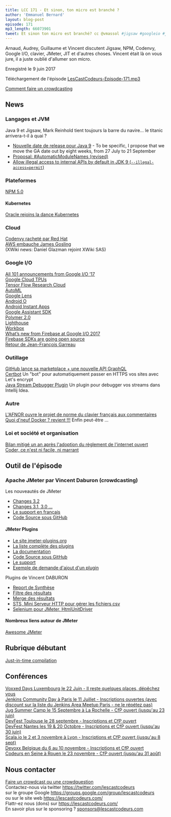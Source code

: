 ```yaml
---
title: LCC 171 - Et sinon, ton micro est branché ?
author: 'Emmanuel Bernard'
layout: blog-post
episode: 171
mp3_length: 66073901
tweet: Et sinon ton micro est branché? cc @vmassol #jigsaw #googleio #jmeter #jit
---
```

Arnaud, Audrey, Guillaume et Vincent discutent Jigsaw, NPM, Codenvy, Google I/O, clavier, JMeter, JIT et d'autres choses.
Vincent était là on vous jure, il a juste oublié d'allumer son micro.

Enregistré le 9 juin 2017

Téléchargement de l'épisode [LesCastCodeurs-Episode-171.mp3](http://traffic.libsyn.com/lescastcodeurs/LesCastCodeurs-Episode-171.mp3)

[Comment faire un crowdcasting](https://lescastcodeurs.com/crowdcasting/)  

## News

### Langages et JVM

Java 9 et Jigsaw, Mark Reinhold tient toujours la barre du navire... le titanic arrivera-t-il à quai ?

* [Nouvelle date de release pour Java 9](http://mail.openjdk.java.net/pipermail/jdk9-dev/2017-May/005864.html) - To be specific, I propose that we move the GA date out by eight weeks, from 27 July to 21 September
* [Proposal: #AutomaticModuleNames (revised)](http://mail.openjdk.java.net/pipermail/jpms-spec-experts/2017-May/000687.html)
* [Allow illegal access to internal APIs by default in JDK 9 (`--illegal-access=permit`)](http://mail.openjdk.java.net/pipermail/jigsaw-dev/2017-June/012841.html)

### Plateformes

[NPM 5.0](http://blog.npmjs.org/post/161081169345/v500)  

#### Kubernetes

[Oracle rejoins la dance Kubernetes](https://thenewstack.io/oracle-joins-kubernetes-fray/)  

### Cloud

[Codenvy racheté par Red Hat](https://www.redhat.com/en/about/press-releases/red-hat-acquire-codenvy-provider-agile-and-cloud-native-development-tools)  
[AWS embauche James Gosling](https://www.facebook.com/james.gosling.96/posts/10155133288856328)  
(XWiki news: Daniel Glazman rejoint XWiki SAS)

### Google I/O

[All 101 announcements from Google I/O ‘17](https://blog.google/topics/developers/all-io17-announcements/?utm_content=buffer28b72&utm_medium=social&utm_source=twitter.com&utm_campaign=buffer)  
[Google Cloud TPUs](https://blog.google/topics/google-cloud/google-cloud-offer-tpus-machine-learning/)  
[Tensor Flow Research Cloud](https://research.googleblog.com/2017/05/introducing-tensorflow-research-cloud.html)  
[AutoML](https://research.googleblog.com/2017/05/using-machine-learning-to-explore.html)  
[Google Lens](https://www.recode.net/2017/5/19/15666704/google-lens-key-example-ai-first-computer-vision)  
[Android O](https://developer.android.com/preview/index.html)  
[Android Instant Apps](https://developer.android.com/topic/instant-apps/index.html)  
[Google Assistant SDK](https://developers.google.com/assistant/sdk/)  
[Polymer 2.0](https://www.polymer-project.org/2.0/docs/devguide/feature-overview)  
[Lighthouse](https://developers.google.com/web/tools/lighthouse/)  
[Workbox](https://developers.google.com/web/tools/workbox/)  
[What’s new from Firebase at Google I/O 2017](https://firebase.googleblog.com/2017/05/whats-new-from-firebase-at-google-io.html)  
[Firebase SDKs are going open source](https://opensource.googleblog.com/2017/05/open-sourcing-firebase-sdks.html)  
[Retour de Jean-François Garreau](https://jef.binomed.fr/2017/05/26/2017-05-26-Retour-Google-IO-2017/)

### Outillage

[GitHub lance sa marketplace + une nouvelle API GraphQL](https://github.com/marketplace?utm_source=announcement&utm_medium=email&utm_campaign=ww-mktplace-20170522&utm_content=users)  
[Certbot](https://certbot.eff.org/) Un "bot" pour automatiquement passer en HTTPS vos sites avec Let's encrypt  
[Java Stream Debugger Plugin](https://plugins.jetbrains.com/plugin/9696-java-stream-debugger?platform=hootsuite) Un plugin pour debugger vos streams dans Intellij Idea.

### Autre

[L'AFNOR ouvre le projet de norme du clavier français aux commentaires](http://www.afnor.org/presse_juin2017/clavier-francais-afnor-ouvre-projet-de-norme-aux-commentaires/?_ga=2.8756213.1716353504.1496823451-796860427.1476779756)  
[Quoi d'neuf Docker ? revient !!!](http://www.quoidneufdocker.xyz/) Enfin peut-être ...

### Loi et société et organisation

[Bilan mitigé un an après l'adoption du règlement de l'internet ouvert](https://www.laquadrature.net/fr/Neutralit%C3%A9-du-Net-bilan-gris-fonc%C3%A9)  
[Coder, ce n'est ni facile, ni marrant](https://www.franceculture.fr/emissions/la-vie-numerique/coder-ce-nest-ni-facile-ni-marrant)

## Outil de l'épisode

### Apache JMeter par Vincent Daburon (crowdcasting)

Les nouveautés de JMeter

* [Changes 3.2](http://jmeter.apache.org/changes.html)
* [Changes 3.1, 3.0 ...](http://jmeter.apache.org/changes_history.html)
* [Le support en français](https://groups.google.com/forum/#!forum/jmeter-fr)
* [Code Source sous GitHub](https://github.com/apache/jmeter)

#### JMeter Plugins

* [Le site jmeter-plugins.org](https://jmeter-plugins.org/)
* [La liste complète des plugins](https://jmeter-plugins.org/stats/)
* [La documentation](https://jmeter-plugins.org/wiki/Start/)
* [Code Source sous GitHub](https://github.com/undera/jmeter-plugins)
* [Le support](https://groups.google.com/forum/#!forum/jmeter-plugins)
* [Exemple de demande d'ajout d'un plugin](https://groups.google.com/forum/#!topic/jmeter-plugins/g5bQrwaS8bg)

Plugins de Vincent DABURON

* [Report de Synthèse](https://jmeter-plugins.org/wiki/SynthesisReport/)
* [Filtre des résultats](https://jmeter-plugins.org/wiki/FilterResultsTool/)
* [Merge des résultats](https://jmeter-plugins.org/wiki/MergeResults/)
* [STS, Mini Serveur HTTP pour gérer les fichiers csv](https://jmeter-plugins.org/wiki/HttpSimpleTableServer/)
* [Selenium pour JMeter, HtmlUnitDriver](https://jmeter-plugins.org/wiki/HtmlUnitDriverConfig/)

#### Nombreux liens autour de JMeter

[Awesome JMeter](https://github.com/aliesbelik/awesome-jmeter)

## Rubrique débutant

[Just-in-time compilation](https://hacks.mozilla.org/2017/02/a-crash-course-in-just-in-time-jit-compilers/)  

## Conférences

[Voxxed Days Luxembourg le 22 Juin - Il reste quelques places, dépêchez vous](https://voxxeddays.com/luxembourg/#top)  
[Jenkins Community Day à Paris le 11 Juillet - Inscriptions ouvertes (avec discount sur la liste du Jenkins Area Meetup Paris - ne le répétez pas)](http://jcd-paris.jfrog.com)  
[Jug Summer Camp le 15 Septembre à La Rochelle - CfP ouvert (jusqu'au 23 juin)](http://www.jugsummercamp.org/edition/8)  
[DevFest Toulouse le 28 septembre - Inscriptions et CfP ouvert](https://2017.devfesttoulouse.fr/)  
[DevFest Nantes les 19 & 20 Octobre - Inscriptions et CfP ouvert (jusqu'au 30 juin)](https://devfest.gdgnantes.com/)  
[Scala.io le 2 et 3 novembre à Lyon - Inscriptions et CfP ouvert (jusqu'au 8 sept)](http://scala.io/)  
[Devoxx Belgique du 6 au 10 novembre - Inscriptions et CfP ouvert](https://devoxx.be/)  
[Codeurs en Seine à Rouen le 23 novembre - CfP ouvert (jusqu'au 31 août)](http://www.codeursenseine.com/2017/)

## Nous contacter

[Faire un crowdcast ou une crowdquestion](https://lescastcodeurs.com/crowdcasting/)  
Contactez-nous via twitter <https://twitter.com/lescastcodeurs>  
sur le groupe Google <https://groups.google.com/group/lescastcodeurs>  
ou sur le site web <https://lescastcodeurs.com/>  
Flattr-ez nous (dons) sur <https://lescastcodeurs.com/>  
En savoir plus sur le sponsoring ? <sponsors@lescastcodeurs.com>
